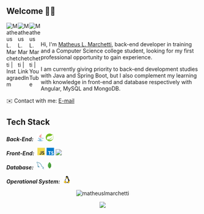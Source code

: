 ## Welcome 🧑‍💻️
<a href="https://instagram.com/marchetti.codes?igshid=NGExMmI2YTkyZg==">
  <img align="left" alt="Matheus L. Marchetti | Instagram" width="30px" src="https://marchetticodes.com/images/icon-instagram.svg" />
</a>
<a href="https://www.linkedin.com/in/matheuslunguinhomarchetti">
  <img align="left" alt="Matheus L. Marchetti | LinkedIn" width="30px" src="https://marchetticodes.com/images/icon-linkedin.svg" />
</a>
<a href="https://www.youtube.com/@marchetticodes">
  <img align="left" alt="Matheus L. Marchetti | YouTube" width="30px" src="https://marchetticodes.com/images/icon-youtube.svg" />
</a>

<br />
<br />

Hi, I'm [Matheus L. Marchetti](https://marchetticodes.com), back-end developer in training and a Computer Science college student, looking for my first professional opportunity to gain experience.

I am currently giving priority to back-end development studies with Java and Spring Boot, but I also complement my learning with knowledge in front-end and database respectively with Angular, MySQL and MongoDB. 

✉️ Contact with me: [E-mail](mailto:lunguinhomarchetti@gmail.com)

## Tech Stack
***Back-End:*** &nbsp;<code><img  height="20"  src="https://raw.githubusercontent.com/devicons/devicon/master/icons/java/java-original.svg"></code>&nbsp;<code><img  height="20"  src="https://raw.githubusercontent.com/devicons/devicon/master/icons/spring/spring-original.svg"></code>

***Front-End:*** &nbsp;<code><img  height="20"  src="https://raw.githubusercontent.com/devicons/devicon/master/icons/javascript/javascript-original.svg"></code>&nbsp;<code><img  height="20"  src="https://raw.githubusercontent.com/devicons/devicon/master/icons/typescript/typescript-original.svg"></code>&nbsp;<code><img  height="20"  src="https://raw.githubusercontent.com/brillout/awesome-angular-components/master/angular-logo.svg"></code>

***Database:*** &nbsp;<code><img  height="20"  src="https://raw.githubusercontent.com/devicons/devicon/master/icons/mysql/mysql-original.svg"></code>&nbsp;<code><img  height="20"  src="https://raw.githubusercontent.com/devicons/devicon/master/icons/mongodb/mongodb-original.svg"></code>

***Operational System:*** &nbsp;<code><img  height="20"  src="https://raw.githubusercontent.com/devicons/devicon/master/icons/linux/linux-original.svg"></code>

<p align="center"> <img src="https://github-readme-stats.vercel.app/api?username=matheuslmarchetti&show_icons=true&theme=great-gatsby&include_all_commits=true&count_private=true" alt="matheuslmarchetti" />
<p align="center"> <img src="https://github-readme-stats.vercel.app/api/top-langs/?username=matheuslmarchetti&layout=compact&langs_count=10&theme=great-gatsby"/>